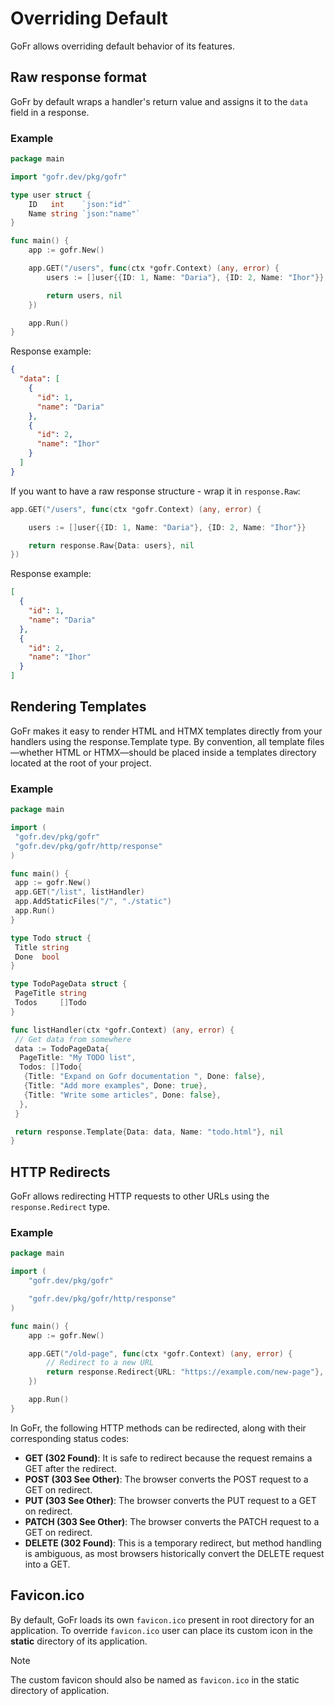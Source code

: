 # Overriding Default

GoFr allows overriding default behavior of its features.

## Raw response format

GoFr by default wraps a handler's return value and assigns it to the `data` field in a response.

### Example

```go
package main

import "gofr.dev/pkg/gofr"

type user struct {
	ID   int    `json:"id"`
	Name string `json:"name"`
}

func main() {
	app := gofr.New()

	app.GET("/users", func(ctx *gofr.Context) (any, error) {
		users := []user{{ID: 1, Name: "Daria"}, {ID: 2, Name: "Ihor"}}

		return users, nil
	})

	app.Run()
}
```

Response example:
```json
{
  "data": [
    {
      "id": 1,
      "name": "Daria"
    },
    {
      "id": 2,
      "name": "Ihor"
    }
  ]
}
```

If you want to have a raw response structure - wrap it in `response.Raw`:
```go
app.GET("/users", func(ctx *gofr.Context) (any, error) {

    users := []user{{ID: 1, Name: "Daria"}, {ID: 2, Name: "Ihor"}}

    return response.Raw{Data: users}, nil
})
```

Response example:
```json
[
  {
    "id": 1,
    "name": "Daria"
  },
  {
    "id": 2,
    "name": "Ihor"
  }
]
```

## Rendering Templates
GoFr makes it easy to render HTML and HTMX templates directly from your handlers using the response.Template type.
By convention, all template files—whether HTML or HTMX—should be placed inside a templates directory located at the root of your project.

### Example
```go
package main

import (
 "gofr.dev/pkg/gofr"
 "gofr.dev/pkg/gofr/http/response"
)

func main() {
 app := gofr.New()
 app.GET("/list", listHandler)
 app.AddStaticFiles("/", "./static")
 app.Run()
}

type Todo struct {
 Title string
 Done  bool
}

type TodoPageData struct {
 PageTitle string
 Todos     []Todo
}

func listHandler(ctx *gofr.Context) (any, error) {
 // Get data from somewhere
 data := TodoPageData{
  PageTitle: "My TODO list",
  Todos: []Todo{
   {Title: "Expand on Gofr documentation ", Done: false},
   {Title: "Add more examples", Done: true},
   {Title: "Write some articles", Done: false},
  },
 }

 return response.Template{Data: data, Name: "todo.html"}, nil
}
```

## HTTP Redirects

GoFr allows redirecting HTTP requests to other URLs using the `response.Redirect` type.

### Example

```go
package main

import (
	"gofr.dev/pkg/gofr"

	"gofr.dev/pkg/gofr/http/response"
)

func main() {
	app := gofr.New()

	app.GET("/old-page", func(ctx *gofr.Context) (any, error) {
		// Redirect to a new URL
		return response.Redirect{URL: "https://example.com/new-page"}, nil
	})

	app.Run()
}
```

In GoFr, the following HTTP methods can be redirected, along with their corresponding status codes:

- **GET (302 Found)**: It is safe to redirect because the request remains a GET after the redirect.
- **POST (303 See Other)**: The browser converts the POST request to a GET on redirect.
- **PUT (303 See Other)**: The browser converts the PUT request to a GET on redirect.
- **PATCH (303 See Other)**: The browser converts the PATCH request to a GET on redirect.
- **DELETE (302 Found)**: This is a temporary redirect, but method handling is ambiguous, as most browsers historically convert the DELETE request into a GET.


## Favicon.ico

By default, GoFr loads its own `favicon.ico` present in root directory for an application. To override `favicon.ico` user
can place its custom icon in the **static** directory of its application.

> [!NOTE]
> The custom favicon should also be named as `favicon.ico` in the static directory of application.
